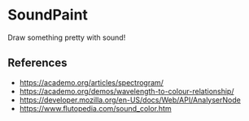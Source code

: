 # SoundPaint
Draw something pretty with sound!

## References
* https://academo.org/articles/spectrogram/
* https://academo.org/demos/wavelength-to-colour-relationship/
* https://developer.mozilla.org/en-US/docs/Web/API/AnalyserNode
* https://www.flutopedia.com/sound_color.htm